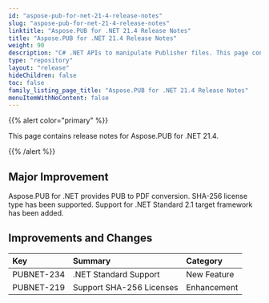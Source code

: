 ```yaml
---
id: "aspose-pub-for-net-21-4-release-notes"
slug: "aspose-pub-for-net-21-4-release-notes"
linktitle: "Aspose.PUB for .NET 21.4 Release Notes"
title: "Aspose.PUB for .NET 21.4 Release Notes"
weight: 90
description: "C# .NET APIs to manipulate Publisher files. This page contains new features Aspose.PUB for .NET, enhancement, and bug fixes in 2021, version 21.4."
type: "repository"
layout: "release"
hideChildren: false
toc: false
family_listing_page_title: "Aspose.PUB for .NET 21.4 Release Notes"
menuItemWithNoContent: false
---
```


{{% alert color="primary" %}} 

This page contains release notes for Aspose.PUB for .NET 21.4.

{{% /alert %}} 
## **Major Improvement**
Aspose.PUB for .NET provides PUB to PDF conversion. SHA-256 license type has been supported. Support for .NET Standard 2.1 target framework has been added.
## **Improvements and Changes**

|**Key**|**Summary**|**Category**|
| :- | :- | :- |
|PUBNET-234|.NET Standard Support|New Feature|
|PUBNET-219|Support SHA-256 Licenses|Enhancement|
